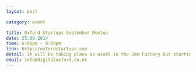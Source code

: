 ```yaml
---
layout: post

category: event

title: Oxford Startups September Meetup
date: 25.09.2014
time: 6:00pm - 9:00pm
link: http://oxfordstartups.com
detail: It will be taking place as usual in the Jam Factory but starting a little earlier and running from 6-9pm. This meetup will be a collaboration (or mashup) with the Future Business Entrepreneurs Drinks, which means we'll get a chance to expand our network further and should have a large crowd. They'll also kindly be providing some free drinks. 
email: info@digitaloxford.co.uk
---
```

